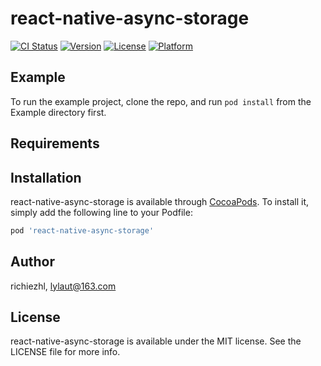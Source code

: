 # react-native-async-storage

[![CI Status](https://img.shields.io/travis/richiezhl/react-native-async-storage.svg?style=flat)](https://travis-ci.org/richiezhl/react-native-async-storage)
[![Version](https://img.shields.io/cocoapods/v/react-native-async-storage.svg?style=flat)](https://cocoapods.org/pods/react-native-async-storage)
[![License](https://img.shields.io/cocoapods/l/react-native-async-storage.svg?style=flat)](https://cocoapods.org/pods/react-native-async-storage)
[![Platform](https://img.shields.io/cocoapods/p/react-native-async-storage.svg?style=flat)](https://cocoapods.org/pods/react-native-async-storage)

## Example

To run the example project, clone the repo, and run `pod install` from the Example directory first.

## Requirements

## Installation

react-native-async-storage is available through [CocoaPods](https://cocoapods.org). To install
it, simply add the following line to your Podfile:

```ruby
pod 'react-native-async-storage'
```

## Author

richiezhl, lylaut@163.com

## License

react-native-async-storage is available under the MIT license. See the LICENSE file for more info.
